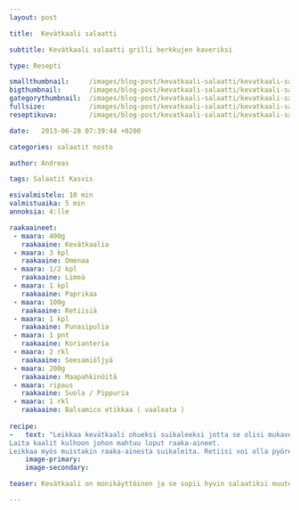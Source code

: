 ```yaml
---
layout: post

title:	Kevätkaali salaatti

subtitle: Kevätkaali salaatti grilli herkkujen kaveriksi

type: Resepti

smallthumbnail: 	/images/blog-post/kevatkaali-salaatti/kevatkaali-salaatti-150.jpg
bigthumbnail:		/images/blog-post/kevatkaali-salaatti/kevatkaali-salaatti-700.jpg
gategorythumbnail: 	/images/blog-post/kevatkaali-salaatti/kevatkaali-salaatti-450.jpg
fullsize: 			/images/blog-post/kevatkaali-salaatti/kevatkaali-salaatti-fullsize.jpg
reseptikuva:		/images/blog-post/kevatkaali-salaatti/kevatkaali-salaatti-1000.jpg

date:	2013-06-28 07:39:44 +0200

categories: salaatit nosto

author: Andreas

tags: Salaatit Kasvis

esivalmistelu: 10 min
valmistuaika: 5 min
annoksia: 4:lle

raakaaineet:
 - maara: 400g	
   raakaaine: Kevätkaalia
 - maara: 3 kpl	
   raakaaine: Omenaa
 - maara: 1/2 kpl	
   raakaaine: Limeä
 - maara: 1 kpl	
   raakaaine: Paprikaa
 - maara: 100g	
   raakaaine: Retiisiä
 - maara: 1 kpl	
   raakaaine: Punasipulia
 - maara: 1 pnt	
   raakaaine: Korianteria
 - maara: 2 rkl	
   raakaaine: Seesamiöljyä
 - maara: 200g	
   raakaaine: Maapahkinöitä
 - maara: ripaus	
   raakaaine: Suola / Pippuria
 - maara: 1 rkl	
   raakaaine: Balsamico etikkaa ( vaaleata )
   
recipe:
-   text: "Leikkaa kevätkaali ohueksi suikaleeksi jotta se olisi mukavempi syödä.
Laita kaalit kulhoon johon mahtuu loput raaka-aineet.
Leikkaa myös muistakin raaka-ainesta suikaleita. Retiisi voi olla pyöreän muotoista suikaletta. Leikkaa korianteri pieneksi ja purista limen mehu kulhoon ja sekoita hyvin. Anna lisää aromaatteja lisäämällä seesamiöljyä ja mausta suolalla. Salaatti saa vetäytyä hetken."
    image-primary: 
    image-secondary: 

teaser: Kevätkaali on monikäyttöinen ja se sopii hyvin salaatiksi muutenkin kuin raasteena. Tämä versio on raikas ja sopii hyvin rasvaisen pääraaka-aineen kanssa yhteen tasapainottamaan kokonaisuutta. Katso nyhtypössu resepti, jossa kaalisalaattia käytettiin lisäkkeenä.   

---
```


<section>
<p>

</p>
</section>